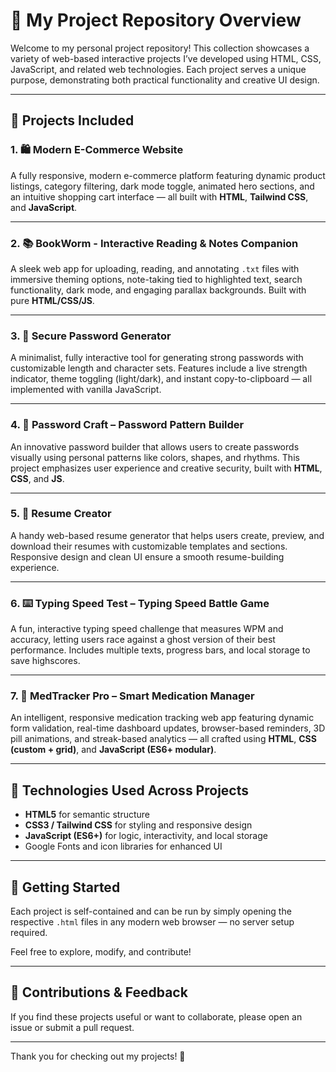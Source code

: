 # 📂 My Project Repository Overview

Welcome to my personal project repository! This collection showcases a variety of web-based interactive projects I’ve developed using HTML, CSS, JavaScript, and related web technologies. Each project serves a unique purpose, demonstrating both practical functionality and creative UI design.

---

## 📝 Projects Included

### 1. 🛍️ Modern E-Commerce Website
A fully responsive, modern e-commerce platform featuring dynamic product listings, category filtering, dark mode toggle, animated hero sections, and an intuitive shopping cart interface — all built with **HTML**, **Tailwind CSS**, and **JavaScript**.

---

### 2. 📚 BookWorm - Interactive Reading & Notes Companion
A sleek web app for uploading, reading, and annotating `.txt` files with immersive theming options, note-taking tied to highlighted text, search functionality, dark mode, and engaging parallax backgrounds. Built with pure **HTML/CSS/JS**.

---

### 3. 🔐 Secure Password Generator
A minimalist, fully interactive tool for generating strong passwords with customizable length and character sets. Features include a live strength indicator, theme toggling (light/dark), and instant copy-to-clipboard — all implemented with vanilla JavaScript.

---

### 4. 🎨 Password Craft – Password Pattern Builder
An innovative password builder that allows users to create passwords visually using personal patterns like colors, shapes, and rhythms. This project emphasizes user experience and creative security, built with **HTML**, **CSS**, and **JS**.

---

### 5. 🧾 Resume Creator
A handy web-based resume generator that helps users create, preview, and download their resumes with customizable templates and sections. Responsive design and clean UI ensure a smooth resume-building experience.

---

### 6. ⌨️ Typing Speed Test – Typing Speed Battle Game
A fun, interactive typing speed challenge that measures WPM and accuracy, letting users race against a ghost version of their best performance. Includes multiple texts, progress bars, and local storage to save highscores.

---

### 7. 💊 MedTracker Pro – Smart Medication Manager  
An intelligent, responsive medication tracking web app featuring dynamic form validation, real-time dashboard updates, browser-based reminders, 3D pill animations, and streak-based analytics — all crafted using **HTML**, **CSS (custom + grid)**, and **JavaScript (ES6+ modular)**.

---

## 🚀 Technologies Used Across Projects
- **HTML5** for semantic structure  
- **CSS3 / Tailwind CSS** for styling and responsive design  
- **JavaScript (ES6+)** for logic, interactivity, and local storage  
- Google Fonts and icon libraries for enhanced UI  

---

## 📌 Getting Started

Each project is self-contained and can be run by simply opening the respective `.html` files in any modern web browser — no server setup required.

Feel free to explore, modify, and contribute!

---

## 🤝 Contributions & Feedback

If you find these projects useful or want to collaborate, please open an issue or submit a pull request.

---

Thank you for checking out my projects! 🚀
